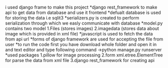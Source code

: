 i used django frame to make this project
*django rest_framework to make api to get data from database and use it frontend
*defualt database is used for storing the data i.e sqlit3
*serializers.py is created to perform serialization through which we easly communicate with database
*model.py contains two model 
1.Files (stores images)
2.imagedata (stores data about image which is provided in xml file)
*javascript is used to fetch the data from api url
*forms of django framework are used for accepting the file from user
*to run the code first you have download whole folder and open it in and text editor and type following command
->python manage.py runserver
*used packages 
1.pillow for image processing
2.form xml.etree.ElementTree for parse the data from xml file
3.django rest_framework for creating api
